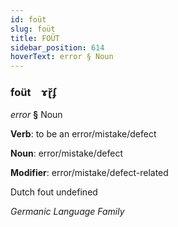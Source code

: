 ```yaml
---
id: foüt
slug: foüt
title: FOÜT
sidebar_position: 614
hoverText: error § Noun
---
```


### foüt&emsp;<span kind="abugida">ɤɽ̆ʄ</span>

*error* **§** Noun

**Verb**: to be an error/mistake/defect

**Noun**: error/mistake/defect

**Modifier**: error/mistake/defect-related

Dutch fout undefined

*Germanic Language Family*